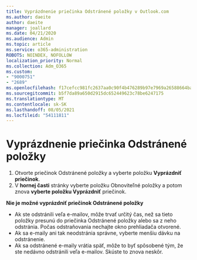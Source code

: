 ```yaml
---
title: Vyprázdnenie priečinka Odstránené položky v Outlook.com
ms.author: daeite
author: daeite
manager: joallard
ms.date: 04/21/2020
ms.audience: Admin
ms.topic: article
ms.service: o365-administration
ROBOTS: NOINDEX, NOFOLLOW
localization_priority: Normal
ms.collection: Adm_O365
ms.custom:
- "9000751"
- "2689"
ms.openlocfilehash: f17cefcc981fc2637aa0c90f4b476289b97e7969a26588664baf67485daf5d5b
ms.sourcegitcommit: b5f7da89a650d2915dc652449623c78be6247175
ms.translationtype: MT
ms.contentlocale: sk-SK
ms.lasthandoff: 08/05/2021
ms.locfileid: "54111811"
---
```

# <a name="empty-the-deleted-items-folder"></a>Vyprázdnenie priečinka Odstránené položky

1. Otvorte priečinok Odstránené položky a vyberte položku **Vyprázdniť priečinok**.
2. V **hornej časti** stránky vyberte položku Obnoviteľné položky a potom znova **vyberte položku Vyprázdniť** priečinok.

**Nie je možné vyprázdniť priečinok Odstránené položky**

- Ak ste odstránili veľa e-mailov, môže trvať určitý čas, než sa tieto položky presunú do priečinka Odstránené položky alebo sa z neho odstránia. Počas odstraňovania nechajte okno prehliadača otvorené.
- Ak sa e-maily ani tak neodstránia správne, vyberte menšiu dávku na odstránenie.
- Ak sa odstránené e-maily vrátia späť, môže to byť spôsobené tým, že ste nedávno odstránili veľa e-mailov. Skúste to znova neskôr.